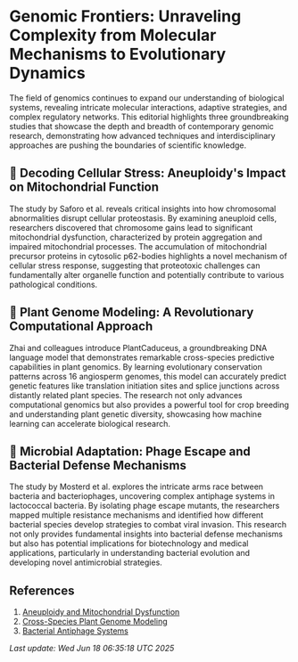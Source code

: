 # Genomic Frontiers: Unraveling Complexity from Molecular Mechanisms to Evolutionary Dynamics

The field of genomics continues to expand our understanding of biological systems, revealing intricate molecular interactions, adaptive strategies, and complex regulatory networks. This editorial highlights three groundbreaking studies that showcase the depth and breadth of contemporary genomic research, demonstrating how advanced techniques and interdisciplinary approaches are pushing the boundaries of scientific knowledge.

## 🧬 Decoding Cellular Stress: Aneuploidy's Impact on Mitochondrial Function

The study by Saforo et al. reveals critical insights into how chromosomal abnormalities disrupt cellular proteostasis. By examining aneuploid cells, researchers discovered that chromosome gains lead to significant mitochondrial dysfunction, characterized by protein aggregation and impaired mitochondrial processes. The accumulation of mitochondrial precursor proteins in cytosolic p62-bodies highlights a novel mechanism of cellular stress response, suggesting that proteotoxic challenges can fundamentally alter organelle function and potentially contribute to various pathological conditions.

## 🌱 Plant Genome Modeling: A Revolutionary Computational Approach

Zhai and colleagues introduce PlantCaduceus, a groundbreaking DNA language model that demonstrates remarkable cross-species predictive capabilities in plant genomics. By learning evolutionary conservation patterns across 16 angiosperm genomes, this model can accurately predict genetic features like translation initiation sites and splice junctions across distantly related plant species. The research not only advances computational genomics but also provides a powerful tool for crop breeding and understanding plant genetic diversity, showcasing how machine learning can accelerate biological research.

## 🦠 Microbial Adaptation: Phage Escape and Bacterial Defense Mechanisms

The study by Mosterd et al. explores the intricate arms race between bacteria and bacteriophages, uncovering complex antiphage systems in lactococcal bacteria. By isolating phage escape mutants, the researchers mapped multiple resistance mechanisms and identified how different bacterial species develop strategies to combat viral invasion. This research not only provides fundamental insights into bacterial defense mechanisms but also has potential implications for biotechnology and medical applications, particularly in understanding bacterial evolution and developing novel antimicrobial strategies.

## References

1. [Aneuploidy and Mitochondrial Dysfunction](https://pubmed.ncbi.nlm.nih.gov/40527892/)
2. [Cross-Species Plant Genome Modeling](https://pubmed.ncbi.nlm.nih.gov/40489624/)
3. [Bacterial Antiphage Systems](https://pubmed.ncbi.nlm.nih.gov/40498451/)

*Last update: Wed Jun 18 06:35:18 UTC 2025*
